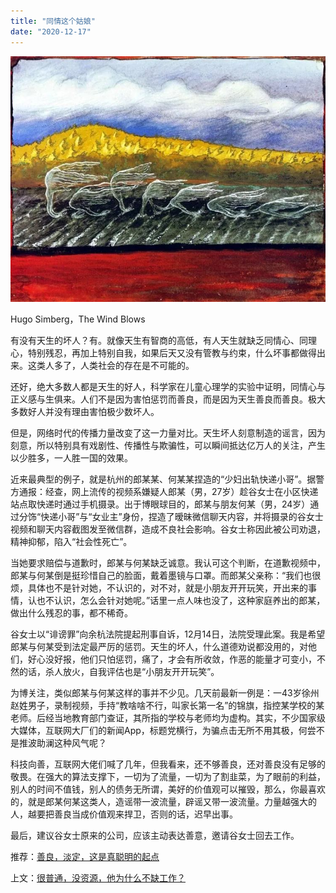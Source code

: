 ```yaml
---
title: "同情这个姑娘"
date: "2020-12-17"
---
```


![连岳文章](images/连岳文章picture-20.jpg)

Hugo Simberg，The Wind Blows

  

有没有天生的坏人？有。就像天生有智商的高低，有人天生就缺乏同情心、同理心，特别残忍，再加上特别自我，如果后天又没有管教与约束，什么坏事都做得出来。这类人多了，人类社会的存在是不可能的。

  

还好，绝大多数人都是天生的好人，科学家在儿童心理学的实验中证明，同情心与正义感与生俱来。人们不是因为害怕惩罚而善良，而是因为天生善良而善良。极大多数好人并没有理由害怕极少数坏人。

  

但是，网络时代的传播力量改变了这一力量对比。天生坏人刻意制造的谣言，因为刻意，所以特别具有戏剧性、传播性与欺骗性，可以瞬间抵达亿万人的关注，产生以少胜多，一人胜一国的效果。

  

近来最典型的例子，就是杭州的郎某某、何某某捏造的“少妇出轨快递小哥”。据警方通报：经查，网上流传的视频系嫌疑人郎某（男，27岁）趁谷女士在小区快递站点取快递时通过手机摄录。出于博眼球目的，郎某与朋友何某（男，24岁）通过分饰“快递小哥”与“女业主”身份，捏造了暧昧微信聊天内容，并将摄录的谷女士视频和聊天内容截图发至微信群，造成不良社会影响。谷女士称因此被公司劝退，精神抑郁，陷入“社会性死亡”。

  

当她要求赔偿与道歉时，郎某与何某缺乏诚意。我认可这个判断，在道歉视频中，郎某与何某倒是挺珍惜自己的脸面，戴着墨镜与口罩。而郎某父亲称：“我们也很烦，具体也不是针对她，不认识的，对不对，就是小朋友开开玩笑，开出来的事情，认也不认识，怎么会针对她呢。”话里一点人味也没了，这种家庭养出的郎某，做出什么残忍的事，都不稀奇。

  

谷女士以“诽谤罪”向余杭法院提起刑事自诉，12月14日，法院受理此案。我是希望郎某与何某受到法定最严厉的惩罚。天生的坏人，什么道德劝说都没用的，对他们，好心没好报，他们只怕惩罚，痛了，才会有所收敛，作恶的能量才可变小，不然的话，杀人放火，自我评估也是“小朋友开开玩笑”。

  

为博关注，类似郎某与何某这样的事并不少见。几天前最新一例是：一43岁徐州赵姓男子，录制视频，手持“教啥啥不行，叫家长第一名”的锦旗，指控某学校的某老师。后经当地教育部门查证，其所指的学校与老师均为虚构。其实，不少国家级大媒体，互联网大厂们的新闻App，标题党横行，为骗点击无所不用其极，何尝不是推波助澜这种风气呢？

  

科技向善，互联网大佬们喊了几年，但我看来，还不够善良，还对善良没有足够的敬畏。在强大的算法支撑下，一切为了流量，一切为了割韭菜，为了眼前的利益，别人的时间不值钱，别人的债务无所谓，美好的价值观可以摧毁，那么，你最喜欢的，就是郎某何某这类人，造谣带一波流量，辟谣又带一波流量。力量越强大的人，越要把善良当成价值观来捍卫，否则的话，迟早出事。

  

最后，建议谷女士原来的公司，应该主动表达善意，邀请谷女士回去工作。

  

  

推荐：[善良，淡定，这是真聪明的起点](http://mp.weixin.qq.com/s?__biz=MjM5NDU0Mjk2MQ==&mid=2651643416&idx=1&sn=50be2b8ef590a03d13c00a3d84040000&chksm=bd7e5a068a09d310504439567f155bf0fb1e4b055083ea5685c5d998197fc190f93f9f458afa&scene=21#wechat_redirect)  

上文：[很普通，没资源，他为什么不缺工作？](http://mp.weixin.qq.com/s?__biz=MjM5NDU0Mjk2MQ==&mid=2651667958&idx=1&sn=a989a4d2a2a705a91a416a6ee447e466&chksm=bd7fb9e88a0830fe15abab63d997429e45e201cc99fdd4b2ed2f3afb606b065bfbfe5a187f78&scene=21#wechat_redirect)
